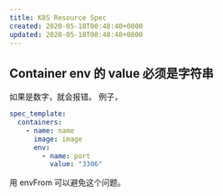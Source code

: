 ```yaml
---
title: K8S Resource Spec
created: 2020-05-18T00:48:40+0800
updated: 2020-05-18T00:48:40+0800
---
```



## Container env 的 value 必须是字符串

如果是数字，就会报错。
例子，

```yaml
spec_template:
  containers:
    - name: name
      image: image
      env:
        - name: port
          value: "3306"
```

用 envFrom 可以避免这个问题。
